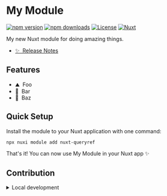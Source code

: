 <!--
Get your module up and running quickly.

Find and replace all on all files (CMD+SHIFT+F):
- Name: My Module
- Package name: nuxt-queryref
- Description: My new Nuxt module
-->

# My Module

[![npm version][npm-version-src]][npm-version-href]
[![npm downloads][npm-downloads-src]][npm-downloads-href]
[![License][license-src]][license-href]
[![Nuxt][nuxt-src]][nuxt-href]

My new Nuxt module for doing amazing things.

- [✨ &nbsp;Release Notes](/CHANGELOG.md)
  <!-- - [🏀 Online playground](https://stackblitz.com/github/your-org/nuxt-queryref?file=playground%2Fapp.vue) -->
  <!-- - [📖 &nbsp;Documentation](https://example.com) -->

## Features

<!-- Highlight some of the features your module provide here -->

- ⛰ &nbsp;Foo
- 🚠 &nbsp;Bar
- 🌲 &nbsp;Baz

## Quick Setup

Install the module to your Nuxt application with one command:

```bash
npx nuxi module add nuxt-queryref
```

That's it! You can now use My Module in your Nuxt app ✨

## Contribution

<details>
  <summary>Local development</summary>
  
  ```bash
  # Install dependencies
  npm install
  
  # Generate type stubs
  npm run dev:prepare
  
  # Develop with the playground
  npm run dev
  
  # Build the playground
  npm run dev:build
  
  # Run ESLint
  npm run lint
  
  # Run Vitest
  npm run test
  npm run test:watch
  
  # Release new version
  npm run release
  ```

</details>

<!-- Badges -->

[npm-version-src]: https://img.shields.io/npm/v/nuxt-queryref/latest.svg?style=flat&colorA=020420&colorB=00DC82
[npm-version-href]: https://npmjs.com/package/nuxt-queryref
[npm-downloads-src]: https://img.shields.io/npm/dm/nuxt-queryref.svg?style=flat&colorA=020420&colorB=00DC82
[npm-downloads-href]: https://npm.chart.dev/nuxt-queryref
[license-src]: https://img.shields.io/npm/l/nuxt-queryref.svg?style=flat&colorA=020420&colorB=00DC82
[license-href]: https://npmjs.com/package/nuxt-queryref
[nuxt-src]: https://img.shields.io/badge/Nuxt-020420?logo=nuxt.js
[nuxt-href]: https://nuxt.com

